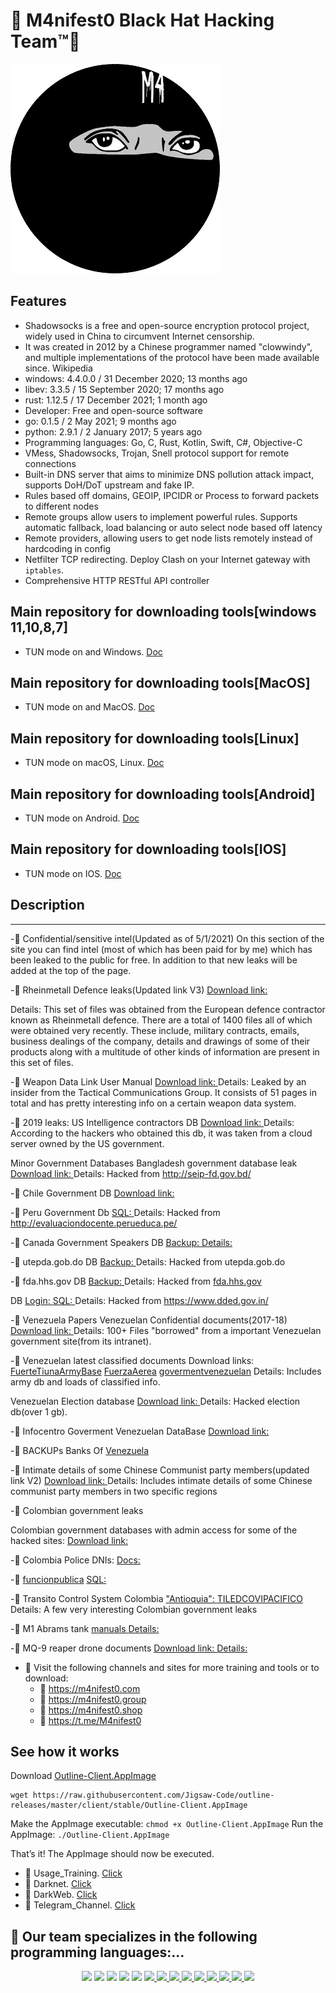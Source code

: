 # 👊 M4nifest0 Black Hat Hacking Team™💪 

[![](b8976d9a.png)](https://github.com/readloud/Outline_Server/blob/main/b8976d9b.png?raw=true)

## Features

- Shadowsocks is a free and open-source encryption protocol project, widely used in China to circumvent Internet censorship.
- It was created in 2012 by a Chinese programmer named "clowwindy", and multiple implementations of the protocol have been made available since. Wikipedia
- windows: 4.4.0.0 / 31 December 2020; 13 months ago
- libev: 3.3.5 / 15 September 2020; 17 months ago
- rust: 1.12.5 / 17 December 2021; 1 month ago
- Developer: Free and open-source software
- go: 0.1.5 / 2 May 2021; 9 months ago
- python: 2.9.1 / 2 January 2017; 5 years ago
- Programming languages: Go, C, Rust, Kotlin, Swift, C#, Objective-C
- VMess, Shadowsocks, Trojan, Snell protocol support for remote connections
- Built-in DNS server that aims to minimize DNS pollution attack impact, supports DoH/DoT upstream and fake IP.
- Rules based off domains, GEOIP, IPCIDR or Process to forward packets to different nodes
- Remote groups allow users to implement powerful rules. Supports automatic fallback, load balancing or auto select node based off latency
- Remote providers, allowing users to get node lists remotely instead of hardcoding in config
- Netfilter TCP redirecting. Deploy Clash on your Internet gateway with `iptables`.
- Comprehensive HTTP RESTful API controller

## Main repository for downloading tools[windows 11,10,8,7]

- TUN mode on and Windows. [Doc](https://raw.githubusercontent.com/Jigsaw-Code/outline-releases/master/client/stable/Outline-Client.exe)

## Main repository for downloading tools[MacOS]

- TUN mode on and MacOS. [Doc](https://itunes.apple.com/us/app/outline-app/id1356178125)

## Main repository for downloading tools[Linux]

- TUN mode on macOS, Linux. [Doc](https://raw.githubusercontent.com/Jigsaw-Code/outline-releases/master/client/stable/Outline-Client.AppImage)

## Main repository for downloading tools[Android]

- TUN mode on Android. [Doc](https://play.google.com/store/apps/details?id=org.outline.android.client)

## Main repository for downloading tools[IOS]

- TUN mode on IOS. [Doc](https://itunes.apple.com/us/app/outline-app/id1356177741)


## Description
**************

-📌 Confidential/sensitive intel(Updated as of 5/1/2021)
On this section of the site you can find intel (most of which has been paid for by me) which has been leaked to the public for free. In addition to that new leaks will be added at the top of the page.

-📌 Rheinmetall Defence leaks(Updated link V3) [Download link: ](https://anonfiles.com/B0wfGbK2o9/files_zip)

Details: This set of files was obtained from the European defence contractor known as Rheinmetall defence. There are a total of 1400 files all of which were obtained very recently. These include, military contracts, emails, business dealings of the company, details and drawings of some of their products along with a multitude of other kinds of information are present in this set of files.

-📌 Weapon Data Link User Manual [Download link: ](http://k6nfsszobpyoniyk.onion/?RhZS8xOOhEkQxOvb9sKGtfG9yBJ) Details: Leaked by an insider from the Tactical Communications Group. It consists of 51 pages in total and has pretty interesting info on a certain weapon data system.

-📌 2019 leaks:
US Intelligence contractors DB [Download link: ](https://anonfile.com/ZbD1M3Xcm1/USIntelligenceKelvinSecTeam_zip) Details: According to the hackers who obtained this db, it was taken from a cloud server owned by the US government.

Minor Government Databases Bangladesh government database leak [Download link: ](https://114.130.54.243/trainee_infos.sql) Details: Hacked from http://seip-fd.gov.bd/

-📌 Chile Government DB [Download link: ](https://anonfile.com/R4U2J7X8m1/chile_gov_sql)

-📌 Peru Government Db [SQL: ](http://198.96.91.44/04_data_ouath2.sql) Details: Hacked from http://evaluaciondocente.perueduca.pe/

-📌 Canada Government Speakers DB [Backup: ](https://96.125.169.17/speakerscanada.com.zip) [Details: ](http://speakerscanada.com/)

-📌 utepda.gob.do DB [Backup: ](https://anonfile.com/Oax462v9nf/DB_zip) Details: Hacked from utepda.gob.do

-📌 fda.hhs.gov DB [Backup: ](https://anonfile.com/Ycr9xdvcnd/fda.hhs.gov_zip) Details: Hacked from [fda.hhs.gov](https://www.dded.gov.in/) 

DB [Login: ](http://43.255.141.55/0422MR/oims/?login&next=Dashboard) [SQL: ](http://43.255.141.55/aioims%20(5).sql) Details: Hacked from https://www.dded.gov.in/

-📌 Venezuela Papers 
Venezuelan Confidential documents(2017-18) [Download link: ](http://www.mediafire.com/file/x2199gt1jnxcyec/Venzueleun_gov_documents.zip/file) Details: 100+ Files "borrowed" from a important Venezuelan government site(from its intranet).

-📌 Venezuelan latest classified documents
Download links: [FuerteTiunaArmyBase](ksecureteam.com/order/v3/FuerteTiunaArmyBase.zip) [FuerzaAerea](ksecureteam.com/order/v3/FuerzaAerea.zip) [govermentvenezuelan](ksecureteam.com/order/v3/govermentvenezuelan.zip) Details: Includes army db and loads of classified info.

Venezuelan Election database [Download link: ](ksecureteam.com/order/VenezuelElectionDatabase.zip) Details: Hacked election db(over 1 gb).

-📌 Infocentro Goverment Venezuelan DataBase [Download link: ](https://www.sendspace.com/file/0mhp34)

-📌 BACKUPs Banks Of [Venezuela ](http://181.225.58.110/)

-📌 Intimate details of some Chinese Communist party members(updated link V2) [Download link: ](https://anonfiles.com/PbZfq0O9u2/201812chinese_zip) Details: Includes intimate details of some Chinese communist party members in two specific regions

-📌 Colombian government leaks

Colombian government databases with admin access for some of the hacked sites: [Download link: ](http://www.mediafire.com/file/6umd2bkts8p4re2/Colombia_Priv8_Goverment_Explotation.zip/file)

-📌 Colombia Police DNIs: [Docs: ](http://181.58.255.52/Scaner/)

-📌 [funcionpublica](https://www.funcionpublica.gov.co) [SQL: ](http://201.217.213.96/DB/evadb.sql)

-📌 Transito Control System Colombia ["Antioquia": ](http://201.184.144.186:8080/) [TILEDCOVIPACIFICO](http://201.184.144.186:8080/TILEDCOVIPACIFICO/fotos/) Details: A few very interesting Colombian government leaks

-📌 M1 Abrams tank [manuals ](http://www.mediafire.com/file/m61wllvv6b2tlgl/tank.zip/file) [Details: ](https://www.recordedfuture.com/reaper-drone-documents-leaked)

-📌 MQ-9 reaper drone documents [Download link: ](https://www.sendspace.com/file/m182nc) [Details: ](https://www.recordedfuture.com/reaper-drone-documents-leaked)

- 📌 Visit the following channels and sites for more training and tools or to download:
	- 🔞 https://m4nifest0.com
	- 🔞 https://m4nifest0.group
	- 🔞 https://m4nifest0.shop
	- 🔞 https://t.me/M4nifest0

## See how it works

Download [Outline-Client.AppImage](https://github.com/Jigsaw-Code/outline-releases/master/client/stable/)

~~~
wget https://raw.githubusercontent.com/Jigsaw-Code/outline-releases/master/client/stable/Outline-Client.AppImage
~~~

Make the AppImage executable: `chmod +x Outline-Client.AppImage`
Run the AppImage: `./Outline-Client.AppImage`

That’s it! The AppImage should now be executed.

- 🤡 Usage_Training. [Click](https://t.me/M4nifest0/707) 
- 🔞 Darknet. [Click](https://m4nifest0.com)
- 🔞 DarkWeb. [Click](http://afe36vr4gqncdsekksl5ka3xahemj4cpnguj5t7wwp5vxvhff3h5g2qd.onion)
- 🔞 Telegram_Channel. [Click](https://t.me/M4nifest0)

## 📌 Our team specializes in the following programming languages:...

<p align="center">
	<a href="https://t.me/M4nifest0"><img src="https://img.shields.io/badge/Telegram-%23000000.svg?&style=for-the-badge&logo=Telegram&logoColor=white" /></a>
	<a href="https://twitter.com/_M4nifest0_"><img src="https://img.shields.io/badge/twitter-%231DA1F2.svg?&style=for-the-badge&logo=twitter&logoColor=white" /></a>
	<a href="https://www.instagram.com/_m4nifest0_/"><img src="https://img.shields.io/badge/instagram-%23E4405F.svg?&style=for-the-badge&logo=instagram&logoColor=white" /></a>
	<a href="https://www.youtube.com/c/hack4lx"><img src="https://img.shields.io/badge/youtube-%23FF0000.svg?&style=for-the-badge&logo=youtube&logoColor=white" /></a>
	<a href="http://afe36vr4gqncdsekksl5ka3xahemj4cpnguj5t7wwp5vxvhff3h5g2qd.onion/"><img src="https://img.shields.io/badge/WebSite-%234A154B.svg?&style=for-the-badge&logo=slack&logoColor=white" /></a>
	<a href="https://m4nifest0.com">
	<img src="https://img.shields.io/badge/WebSite-%234A154B.svg?&style=for-the-badge&logo=slack&logoColor=white" />
	<img src="https://img.shields.io/badge/node.js%20-%2343853D.svg?&style=for-the-badge&logo=node.js&logoColor=white" />
        <img src="https://img.shields.io/badge/python%20-%2314354C.svg?&style=for-the-badge&logo=python&logoColor=white" />
	<img src="https://img.shields.io/badge/c%23%20-%23239120.svg?&style=for-the-badge&logo=c-sharp&logoColor=white" />
	<img src="https://img.shields.io/badge/java-%23ED8B00.svg?&style=for-the-badge&logo=java&logoColor=white" />
	<img src="https://img.shields.io/badge/php-%23777BB4.svg?&style=for-the-badge&logo=php&logoColor=white" />
	<img src="https://img.shields.io/badge/ruby-%23CC342D.svg?&style=for-the-badge&logo=ruby&logoColor=white" />
	<img src="https://img.shields.io/badge/perl-%2339457E.svg?&style=for-the-badge&logo=perl&logoColor=white" />
	<img src="https://img.shields.io/badge/c++%20-%2300599C.svg?&style=for-the-badge&logo=c%2B%2B&logoColor=white" />
</p>
